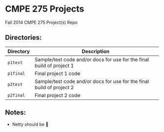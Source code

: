 CMPE 275 Projects
===============

Fall 2014 CMPE 275 Project(s) Repo

Directories:
-----

Directory | Description
--------- | -----------
`p1test` | Sample/test code and/or docs for use for the final build of project 1
`p1final` | Final project 1 code
`p2test` | Sample/test code and/or docs for use for the final build of project 2
`p2final` | Final project 2 code


Notes:
------
- Netty should be :no_entry_sign:
